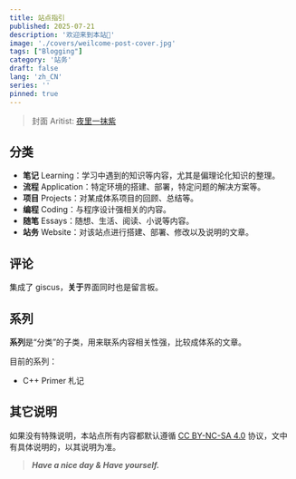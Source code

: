```yaml
---
title: 站点指引
published: 2025-07-21
description: '欢迎来到本站👋'
image: './covers/weilcome-post-cover.jpg'
tags: ["Blogging"]
category: '站务'
draft: false 
lang: 'zh_CN'
series: ''
pinned: true
---
```


> 封面 Aritist: [夜里一抹紫](https://yeliyimozi.lofter.com/)

## 分类

- **笔记** Learning：学习中遇到的知识等内容，尤其是偏理论化知识的整理。
- **流程** Application：特定环境的搭建、部署，特定问题的解决方案等。
- **项目** Projects：对某成体系项目的回顾、总结等。
- **编程** Coding：与程序设计强相关的内容。
- **随笔** Essays：随想、生活、阅读、小说等内容。
- **站务** Website：对该站点进行搭建、部署、修改以及说明的文章。

## 评论
集成了 giscus，**关于**界面同时也是留言板。

## 系列

**系列**是“分类”的子类，用来联系内容相关性强，比较成体系的文章。

目前的系列：

- C++ Primer 札记

## 其它说明

如果没有特殊说明，本站点所有内容都默认遵循 [CC BY-NC-SA 4.0](https://creativecommons.org/licenses/by-nc-sa/4.0/) 协议，文中有具体说明的，以其说明为准。

>  ***Have a nice day & Have yourself.***
>